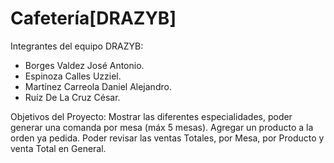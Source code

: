 # Cafetería[DRAZYB]
Integrantes del equipo DRAZYB:
* Borges Valdez José Antonio.
* Espinoza Calles Uzziel.
* Martínez Carreola Daniel Alejandro.
* Ruíz De La Cruz César.
  
Objetivos del Proyecto: 
Mostrar las diferentes especialidades, poder generar una comanda por mesa (máx 5 mesas). Agregar un producto a la orden ya pedida.
Poder revisar las ventas Totales, por Mesa, por Producto y venta Total en General.
